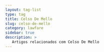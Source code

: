 ```yaml
---
layout: tag-list
type: tag
title: Celso De Mello
slug: celso-de-mello
category: lawfare
sidebar: true
description: >
   Artigos relacionados com Celso De Mello
---
```

